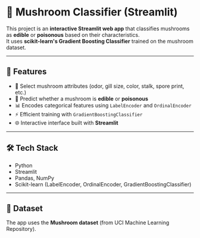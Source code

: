 # 🍄 Mushroom Classifier (Streamlit)

This project is an **interactive Streamlit web app** that classifies mushrooms as **edible** or **poisonous** based on their characteristics.  
It uses **scikit-learn's Gradient Boosting Classifier** trained on the mushroom dataset.  

---

## 🚀 Features
- 🧾 Select mushroom attributes (odor, gill size, color, stalk, spore print, etc.)  
- 🤖 Predict whether a mushroom is **edible** or **poisonous**  
- 📊 Encodes categorical features using `LabelEncoder` and `OrdinalEncoder`  
- ⚡ Efficient training with `GradientBoostingClassifier`  
- 🌐 Interactive interface built with **Streamlit**  

---

## 🛠 Tech Stack
- Python  
- Streamlit  
- Pandas, NumPy  
- Scikit-learn (LabelEncoder, OrdinalEncoder, GradientBoostingClassifier)  

---

## 📂 Dataset
The app uses the **Mushroom dataset** (from UCI Machine Learning Repository).  
